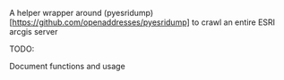 A helper wrapper around (pyesridump)[https://github.com/openaddresses/pyesridump] to crawl an entire ESRI arcgis server

TODO:

Document functions and usage
